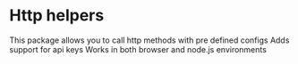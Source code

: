 # Http helpers

This package allows you to call http methods with pre defined configs
Adds support for api keys
Works in both browser and node.js environments